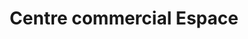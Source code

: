 ---
title: "Centre commercial Espace"
url: /les-mureaux/centre-commercial-espace/
shop: centre commercial
---